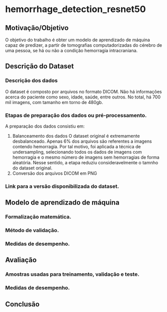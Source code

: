 # hemorrhage_detection_resnet50

## Motivação/Objetivo
O objetivo do trabalho é obter um modelo de aprendizado de máquina capaz de predizer, a partir de tomografias computadorizadas do cérebro de uma pessoa, se há ou não a condição hemorragia intracraniana.


## Descrição do Dataset

### Descrição dos dados
O dataset é composto por arquivos no formato DICOM. Não há informações acerca do paciente como sexo, idade, saúde, entre outros.
No total, há 700 mil imagens, com tamanho em torno de 480gb.


### Etapas de preparação dos dados ou pré-processamento.
A preparação dos dados consistiu em:
1. Balanceamento dos dados
   O dataset original é extremamente desbalanceado. Apenas 6% dos arquivos são referentes a imagens contendo hemorragia.
   Por tal motivo, foi aplicada a técnica de undersampling, selecionando todos os dados de imagens com hemorragia e o mesmo número de imagens sem hemorragias de forma aleatória.
   Nesse sentido, a etapa reduziu consideravelmente o tamnho do dataset original.
3. Conversão dos arquivos DICOM em PNG


### Link para a versão disponibilizada do dataset.


## Modelo de aprendizado de máquina

### Formalização matemática.

### Método de validação.

### Medidas de desempenho.


## Avaliação

### Amostras usadas para treinamento, validação e teste.

### Medidas de desempenho.


## Conclusão
